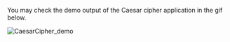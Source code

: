 You may check the demo output of the Caesar cipher application in the gif below.

![CaesarCipher_demo](https://user-images.githubusercontent.com/47264501/111260091-3631d400-8646-11eb-8fb7-89dcf3867dfa.gif)
